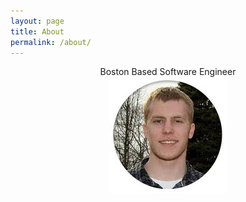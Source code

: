```yaml
---
layout: page
title: About
permalink: /about/
---
```


<p align="center">
Boston Based Software Engineer
<br />
<img src="https://raw.githubusercontent.com/glenlovett/glenlovett.github.io/master/assets/me.jpg" alt="Me">
</p>
